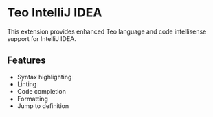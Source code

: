 # Teo IntelliJ IDEA
This extension provides enhanced Teo language and code intellisense support for IntelliJ IDEA.

## Features
* Syntax highlighting
* Linting
* Code completion
* Formatting
* Jump to definition
